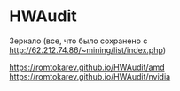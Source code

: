 # HWAudit

Зеркало (все, что было сохранено с http://62.212.74.86/~mining/list/index.php)

https://romtokarev.github.io/HWAudit/amd
https://romtokarev.github.io/HWAudit/nvidia

